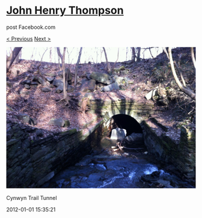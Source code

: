 # [John Henry Thompson](../README.md)
post Facebook.com

[< Previous](2012-01-01-2.md) [Next >](2012-01-01-4.md)

[![](../media/2012-01-01/Cynwyn-Trail-Tunnel-2.jpg)](../README.md)

Cynwyn Trail Tunnel

2012-01-01 15:35:21